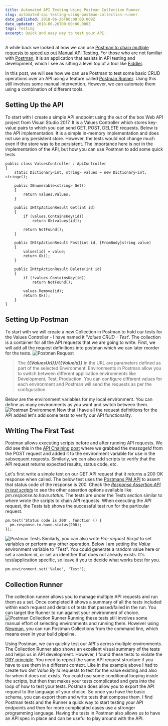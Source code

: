 ```yaml
---
title: Automated API Testing Using Postman Collection Runner
slug: automated-api-testing-using-postman-collection-runner
date_published: 2018-06-26T00:00:00.000Z
date_updated: 2018-06-26T00:00:00.000Z
tags: Testing
excerpt: Quick and easy way to test your API.
---
```


A while back we looked at how we can use [Postman to chain multiple requests to speed up out Manual API Testing](__GHOST_URL__/blog/postman-chaining-requests-to-speed-up-manual-api-tests/). For those who are not familiar with [Postman](https://www.getpostman.com/), it is an application that assists in API testing and development, which I see as sitting a level top of a tool like [Fiddler](__GHOST_URL__/blog/fiddler-free-web-debugging-proxy/).

In this post, we will see how we can use Postman to test some basic CRUD operations over an API using a feature called [Postman Runner](http://blog.getpostman.com/2016/11/22/postmans-new-collection-runner/). Using this still involves some manual intervention. However, we can automate them using a combination of different tools.

## Setting Up the API

To start with I create a simple API endpoint using the out of the box Web API project from Visual Studio 2017. It is a Values Controller which stores key-value pairs to which you can send GET, POST, DELETE requests. Below is the API implementation. It is a simple in-memory implementation and does not use any persistent store. However, the tests would not change much even if the store was to be persistent. The importance here is not in the implementation of the API, but how you can use Postman to add some quick tests.

    public class ValuesController : ApiController
    {
        static Dictionary<int, string> values = new Dictionary<int, string>();
    
        public IEnumerable<string> Get()
        {
            return values.Values;
        }
    
        public IHttpActionResult Get(int id)
        {
            if (values.ContainsKey(id))
                return Ok(values[id]);
    
            return NotFound();
        }
    
        public IHttpActionResult Post(int id, [FromBody]string value)
        {
            values[id] = value;
            return Ok();
        }
    
        public IHttpActionResult Delete(int id)
        {
            if (!values.ContainsKey(id))
                return NotFound();
    
            values.Remove(id);
            return Ok();
        }
    }
    

## Setting Up Postman

To start with we will create a new Collection in Postman to hold our tests for the Values Controller - I have named it '*Values CRUD - Test*'. The collection is a container for all the API requests that we are going to write. First, we will add all the request definitions into postman which we can later reorder for the tests.
![Postman Request](__GHOST_URL__/content/images/postman_request.png)
> The ***{{ValuesUrl}}/{{ValueId}}*** in the URL are parameters defined as part of the selected Environment. Environments in Postman allow you to switch between different application environments like Development, Test, Production. You can configure different values for each environment and Postman will send the requests as per the configuration.

Below are the environment variables for my local environment. You can define as many environments as you want and switch between them.
![Postman Environment](__GHOST_URL__/content/images/postman_environment.png)
Now that I have all the request definitions for the API added let's add some tests to verify our API functionality.

## Writing The First Test

Postman allows executing scripts before and after running API requests. We did see this in the [API Chaining post](__GHOST_URL__/blog/postman-chaining-requests-to-speed-up-manual-api-tests/) where we grabbed the *messageId* from the POST request and added it to the environment variable for use in the subsequent requests. Similarly, we can also add scripts to verify that the API request returns expected results, status code, etc.

Let's first write a simple test on our GET API request that it returns a 200 OK response when called. The below test uses the [Postmans PM API](https://www.getpostman.com/docs/v6/postman/scripts/postman_sandbox_api_reference) to assert that status code of the response is 200. Check the *[Response Assertion API in test scripts](https://www.getpostman.com/docs/v6/postman/scripts/postman_sandbox_api_reference#response-assertion-api-in-test-scripts)* to see the other assertion options available like *pm.response.to.have.status*. The tests are under the Tests section similar to where wrote the scripts to chain API requests. When executing the API request, the Tests tab shows the successful test run for the particular request.

    pm.test('Status code is 200', function () {
      pm.response.to.have.status(200);
    });
    

![Postman Tests](__GHOST_URL__/content/images/postman_tests.png)
Similarly, you can also write *Pre-request Script* to set variables or perform any other operation. Below I am setting the *Value* environment variable to "Test". You could generate a random value here or set a random id, or set an identifier that does not already exists. It's test/application specific, so leave it you to decide what works best for you.

    pm.environment.set('Value', 'Test');
    

## Collection Runner

The collection runner allows you to manage multiple API requests and run them as a set. Once completed it shows a summary of all the tests included within each request and details of tests that passed/failed in the run. You can target the Runner to run against your environment of choice.
![Postman Collection Runner](__GHOST_URL__/content/images/postman_collection_runner.png)
Running these tests still involves some manual effort of selecting environments and running them. However using [Newman](https://www.npmjs.com/package/newman), you can run Postman Collections from the command line, which means even in your build pipeline.

Using Postman, we can quickly test our API's across multiple environments. The Collection Runner also shows an excellent visual summary of the tests and helps us in API development. However, I found these tests to violate the [DRY principle](https://en.wikipedia.org/wiki/Don%27t_repeat_yourself). You need to repeat the same API request structure if you have to use them in a different context. Like in the example above I had to create two *Get Value By Id* requests to test for the value existing and also for when it does not exists. You could use some conditional looping inside the scripts, but then that makes your tests complicated and gets into the loop of how to test your tests. Postman does allow you to export the API request to the language of your choice. So once you have the basic schema, you can export them and write tests that compose them. I find Postman tests and the Runner a quick way to start testing your API endpoints and then for more complicated cases use a stronger programming language. Having the tests in Postman also allows us to have an API spec in place and can be useful to play around with the API.
